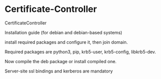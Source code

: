 # Certificate-Controller
CertificateController


Installation guide (for debian and debian-based systems)


install required packages and configure it, then join domain.

Required packages are python3, pip, krb5-user, krb5-config, libkrb5-dev.

Now compile the deb package or install compiled one.





Server-site ssl bindings and kerberos are mandatory
